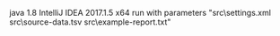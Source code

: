 java 1.8
IntelliJ IDEA 2017.1.5 x64
run with parameters "src\settings.xml src\source-data.tsv src\example-report.txt"
